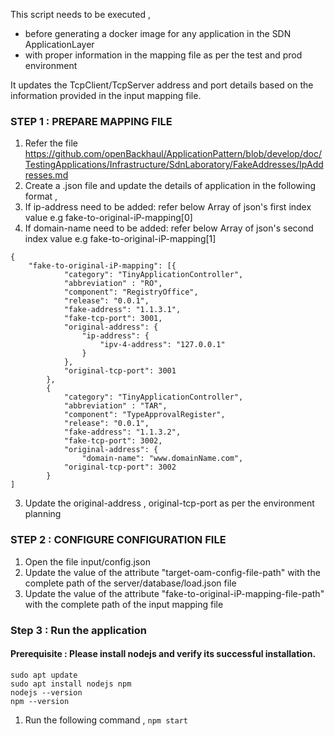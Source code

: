 
This script needs to be executed , 
   - before generating a docker image for any application in the SDN ApplicationLayer
   - with proper information in the mapping file as per the test and prod environment

It updates the TcpClient/TcpServer address and port details based on the information provided in the input mapping file.

### STEP 1 : PREPARE MAPPING FILE

1. Refer the file https://github.com/openBackhaul/ApplicationPattern/blob/develop/doc/TestingApplications/Infrastructure/SdnLaboratory/FakeAddresses/IpAddresses.md
2. Create a .json file and update the details of application in the following format , 
3. If ip-address need to be added: refer below Array of json's first index value e.g fake-to-original-iP-mapping[0]
4. If domain-name need to be added: refer below Array of json's second index value e.g fake-to-original-iP-mapping[1]
```
{
    "fake-to-original-iP-mapping": [{
            "category": "TinyApplicationController",
            "abbreviation" : "RO",
            "component": "RegistryOffice",
            "release": "0.0.1",
            "fake-address": "1.1.3.1",
            "fake-tcp-port": 3001,
            "original-address": {
                "ip-address": {
                    "ipv-4-address": "127.0.0.1"
                }
            },
            "original-tcp-port": 3001
        },
        {
            "category": "TinyApplicationController",
            "abbreviation" : "TAR",
            "component": "TypeApprovalRegister",
            "release": "0.0.1",
            "fake-address": "1.1.3.2",
            "fake-tcp-port": 3002,
            "original-address": {
                "domain-name": "www.domainName.com",
            "original-tcp-port": 3002
        }
]

```
3. Update the original-address , original-tcp-port as per the environment planning

### STEP 2 : CONFIGURE CONFIGURATION FILE
1. Open the file input/config.json
2. Update the value of the attribute "target-oam-config-file-path" with the complete path of the server/database/load.json file
3. Update the value of the attribute "fake-to-original-iP-mapping-file-path" with the complete path of the input mapping file

### Step 3 : Run the application
#### Prerequisite : Please install nodejs and verify its successful installation.
```
sudo apt update
sudo apt install nodejs npm
nodejs --version
npm --version
```
1. Run the following command , 
`npm start`



